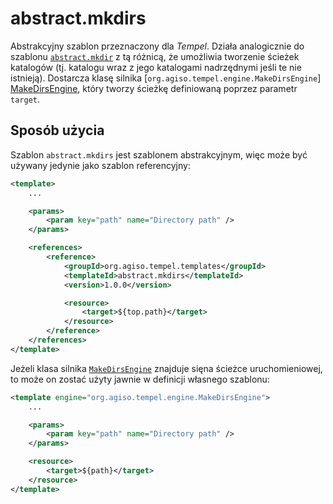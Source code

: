 # abstract.mkdirs #

Abstrakcyjny szablon przeznaczony dla *Tempel*. Działa analogicznie do szablonu
[`abstract.mkdir`][mkdir] z tą różnicą, że umożliwia tworzenie ścieżek katalogów
(tj. katalogu wraz z jego katalogami nadrzędnymi jeśli te nie istnieją).
Dostarcza klasę silnika [`org.agiso.tempel.engine.MakeDirsEngine`]
[MakeDirsEngine], który tworzy ścieżkę definiowaną poprzez parametr `target`.

## Sposób użycia ##

Szablon `abstract.mkdirs` jest szablonem abstrakcyjnym, więc może być używany
jedynie jako szablon referencyjny:

```xml
<template>
	...

	<params>
		<param key="path" name="Directory path" />
	</params>

	<references>
		<reference>
			<groupId>org.agiso.tempel.templates</groupId>
			<templateId>abstract.mkdirs</templateId>
			<version>1.0.0</version>

			<resource>
				<target>${top.path}</target>
			</resource>
		</reference>
	</references>
</template>
```

Jeżeli klasa silnika [`MakeDirsEngine`][MakeDirsEngine] znajduje sięna ścieżce
uruchomieniowej, to może on zostać użyty jawnie w definicji własnego szablonu:

```xml
<template engine="org.agiso.tempel.engine.MakeDirsEngine">
	...

	<params>
		<param key="path" name="Directory path" />
	</params>

	<resource>
		<target>${path}</target>
	</resource>
</template>
```

[mkdir]: ../abstract.mkdir/
[MakeDirsEngine]: src/main/java/org/agiso/tempel/engine/MakeDirsEngine.java

